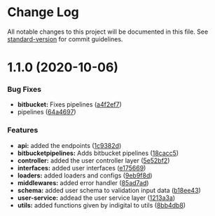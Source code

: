 # Change Log

All notable changes to this project will be documented in this file. See [standard-version](https://github.com/conventional-changelog/standard-version) for commit guidelines.

# 1.1.0 (2020-10-06)


### Bug Fixes

* **bitbucket:** Fixes pipelines ([a4f2ef7](https://bitbucket.org/yosamac/dogsbook/commits/a4f2ef7ac41f7434b220272db00a0f511bdb5705))
* pipelines ([64a4697](https://bitbucket.org/yosamac/dogsbook/commits/64a469730da17d38ddff89000f7403f2fa7f6da1))


### Features

* **api:** added the endpoints ([1c9382d](https://bitbucket.org/yosamac/dogsbook/commits/1c9382dc6b4cd9955622d6ea9682cae6197c9fb9))
* **bitbucketpipelines:** Adds bitbucket pipelines ([18cacc5](https://bitbucket.org/yosamac/dogsbook/commits/18cacc5b47ed97129a5fb5ac1a665ebbcff22d16))
* **controller:** added the user controller layer ([5e52bf2](https://bitbucket.org/yosamac/dogsbook/commits/5e52bf2c26fcff64f0f0968cc68e48244ba7fef8))
* **interfaces:** added user interfaces ([e175669](https://bitbucket.org/yosamac/dogsbook/commits/e175669bd872bbfcb2c8ff737e5657b00a6cd228))
* **loaders:** added loaders and configs ([9eb9f8d](https://bitbucket.org/yosamac/dogsbook/commits/9eb9f8d746f16b33ad4095516d4e1fd287e1af10))
* **middlewares:** added error handler ([85ad7ad](https://bitbucket.org/yosamac/dogsbook/commits/85ad7ad40172a841ac32648bf227c47c70f01fe9))
* **schema:** added user schema to validation input data ([b18ee43](https://bitbucket.org/yosamac/dogsbook/commits/b18ee4309654fba413b2fb4f018e270367071a2d))
* **user-service:** addead the user service layer ([1213a3a](https://bitbucket.org/yosamac/dogsbook/commits/1213a3aad0e2674879378dc31290aa1755b3bc48))
* **utils:** added functions given by indigital to utils ([8bb4db8](https://bitbucket.org/yosamac/dogsbook/commits/8bb4db82337853411dfe65ee835878ceb7dc199b))
